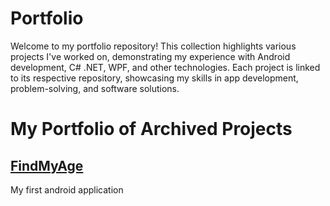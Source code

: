 # Portfolio
Welcome to my portfolio repository! This collection highlights various projects I've worked on, demonstrating my experience with Android development, C# .NET, WPF, and other technologies. Each project is linked to its respective repository, showcasing my skills in app development, problem-solving, and software solutions.


# My Portfolio of Archived Projects

## [FindMyAge](https://github.com/your-username/OldWeatherApp)
My first android application
